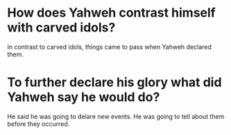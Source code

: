 # How does Yahweh contrast himself with carved idols?

In contrast to carved idols, things came to pass when Yahweh declared them.

# To further declare his glory what did Yahweh say he would do?

He said he was going to delare new events. He was going to tell about them before they occurred.

